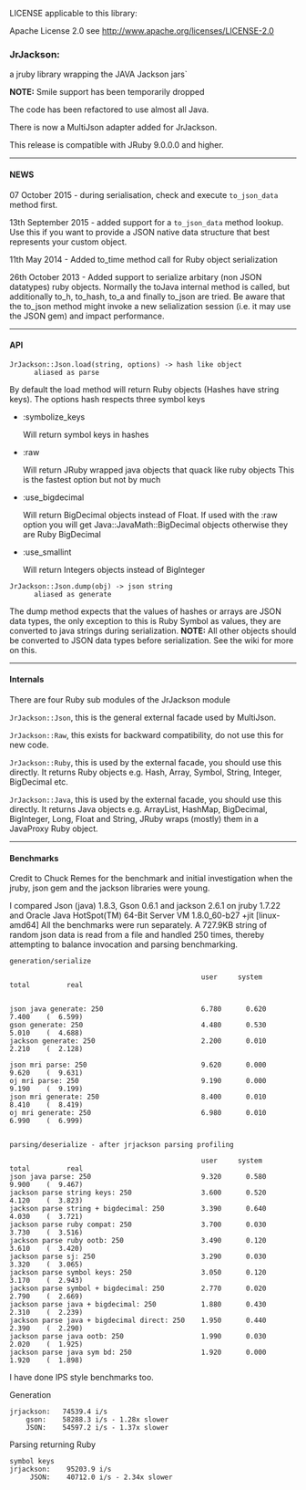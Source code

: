 

LICENSE applicable to this library:

Apache License 2.0 see http://www.apache.org/licenses/LICENSE-2.0

### JrJackson:

a jruby library wrapping the JAVA Jackson jars`

__NOTE:__ Smile support has been temporarily dropped

The code has been refactored to use almost all Java.

There is now a MultiJson adapter added for JrJackson.

This release is compatible with JRuby 9.0.0.0 and higher.

***

#### NEWS

07 October 2015 - during serialisation, check and execute `to_json_data` method
first.

13th September 2015 - added support for a `to_json_data` method lookup.
Use this if you want to provide a JSON native data structure that best
represents your custom object.

11th May 2014 - Added to_time method call for Ruby object serialization

26th October 2013 - Added support to serialize arbitary (non JSON datatypes)
ruby objects.  Normally the toJava internal method is called, but additionally
to_h, to_hash, to_a and finally to_json are tried.  Be aware that the to_json
method might invoke a new selialization session (i.e. it may use the JSON gem)
and impact performance.

***

#### API

```
JrJackson::Json.load(string, options) -> hash like object
      aliased as parse
```
By default the load method will return Ruby objects (Hashes have string keys).
The options hash respects three symbol keys

+ :symbolize_keys

  Will return symbol keys in hashes

+ :raw

  Will return JRuby wrapped java objects that quack like ruby objects
  This is the fastest option but not by much

+ :use_bigdecimal

  Will return BigDecimal objects instead of Float.
  If used with the :raw option you will get Java::JavaMath::BigDecimal objects
  otherwise they are Ruby BigDecimal

+ :use_smallint

  Will return Integers objects instead of BigInteger

```
JrJackson::Json.dump(obj) -> json string
      aliased as generate
```
The dump method expects that the values of hashes or arrays are JSON data types,
the only exception to this is Ruby Symbol as values, they are converted to java strings
during serialization. __NOTE:__ All other objects should be converted to JSON data types before
serialization. See the wiki for more on this.

***

#### Internals

There are four Ruby sub modules of the JrJackson module

```JrJackson::Json```, this is the general external facade used by MultiJson.

```JrJackson::Raw```, this exists for backward compatibility, do not use this for new code.

```JrJackson::Ruby```, this is used by the external facade, you should use this directly. It returns Ruby objects e.g. Hash, Array, Symbol, String, Integer, BigDecimal etc.

```JrJackson::Java```, this is used by the external facade, you should use this directly. It returns Java objects e.g. ArrayList, HashMap, BigDecimal, BigInteger, Long, Float and String, JRuby wraps (mostly) them in a JavaProxy Ruby object.

***

#### Benchmarks

Credit to Chuck Remes for the benchmark and initial
investigation when the jruby, json gem and the jackson
libraries were young.

I compared Json (java) 1.8.3, Gson 0.6.1 and jackson 2.6.1 on jruby 1.7.22 and Oracle Java HotSpot(TM) 64-Bit Server VM 1.8.0_60-b27 +jit [linux-amd64]
All the benchmarks were run separately. A 727.9KB string of random json data is read from a file and handled 250 times, thereby attempting to balance invocation and parsing benchmarking.

```
generation/serialize

                                               user     system      total         real


json java generate: 250                        6.780      0.620      7.400    (  6.599)
gson generate: 250                             4.480      0.530      5.010    (  4.688)
jackson generate: 250                          2.200      0.010      2.210    (  2.128)

json mri parse: 250                            9.620      0.000      9.620    (  9.631)
oj mri parse: 250                              9.190      0.000      9.190    (  9.199)
json mri generate: 250                         8.400      0.010      8.410    (  8.419)
oj mri generate: 250                           6.980      0.010      6.990    (  6.999)


parsing/deserialize - after jrjackson parsing profiling

                                               user     system      total         real
json java parse: 250                           9.320      0.580      9.900    (  9.467)
jackson parse string keys: 250                 3.600      0.520      4.120    (  3.823)
jackson parse string + bigdecimal: 250         3.390      0.640      4.030    (  3.721)
jackson parse ruby compat: 250                 3.700      0.030      3.730    (  3.516)
jackson parse ruby ootb: 250                   3.490      0.120      3.610    (  3.420)
jackson parse sj: 250                          3.290      0.030      3.320    (  3.065)
jackson parse symbol keys: 250                 3.050      0.120      3.170    (  2.943)
jackson parse symbol + bigdecimal: 250         2.770      0.020      2.790    (  2.669)
jackson parse java + bigdecimal: 250           1.880      0.430      2.310    (  2.239)
jackson parse java + bigdecimal direct: 250    1.950      0.440      2.390    (  2.290)
jackson parse java ootb: 250                   1.990      0.030      2.020    (  1.925)
jackson parse java sym bd: 250                 1.920      0.000      1.920    (  1.898)
```

I have done IPS style benchmarks too.

Generation
```
jrjackson:   74539.4 i/s
    gson:    58288.3 i/s - 1.28x slower
    JSON:    54597.2 i/s - 1.37x slower
```

Parsing returning Ruby
```
symbol keys
jrjackson:    95203.9 i/s
     JSON:    40712.0 i/s - 2.34x slower

```
